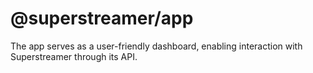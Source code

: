 # @superstreamer/app

The app serves as a user-friendly dashboard, enabling interaction with Superstreamer through its API.